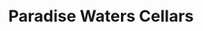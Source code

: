 ---
title: "Paradise Waters Cellars"
url: /surfers-paradise/paradise-waters-cellars/
shop: alcohol
---